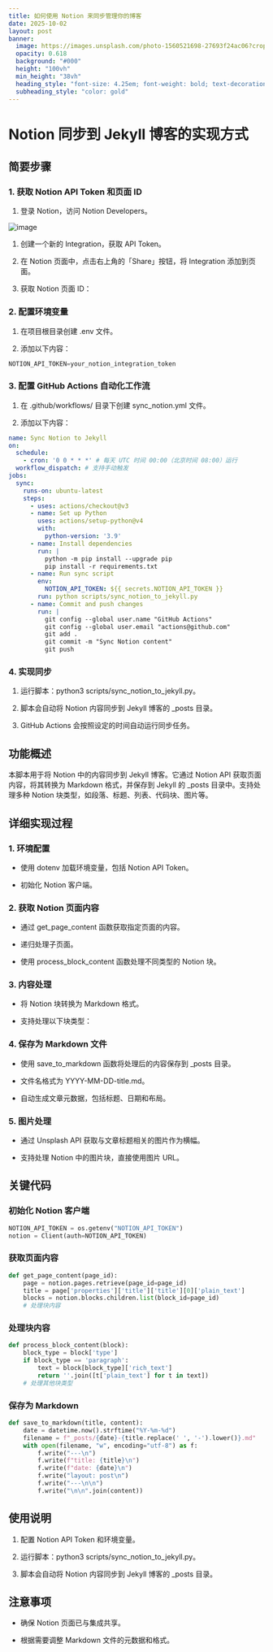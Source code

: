 ```yaml
---
title: 如何使用 Notion 来同步管理你的博客
date: 2025-10-02
layout: post
banner:
  image: https://images.unsplash.com/photo-1560521698-27693f24ac06?crop=entropy&cs=tinysrgb&fit=max&fm=jpg&ixid=M3w2OTIwMzJ8MHwxfHJhbmRvbXx8fHx8fHx8fDE3NTk0MDA0Mzl8&ixlib=rb-4.1.0&q=80&w=1080
  opacity: 0.618
  background: "#000"
  height: "100vh"
  min_height: "38vh"
  heading_style: "font-size: 4.25em; font-weight: bold; text-decoration: underline"
  subheading_style: "color: gold"
---
```


# Notion 同步到 Jekyll 博客的实现方式

## 简要步骤

### 1. 获取 Notion API Token 和页面 ID

1. 登录 Notion，访问 Notion Developers。

![image](https://prod-files-secure.s3.us-west-2.amazonaws.com/a7a0cc5a-89b9-4cda-8686-1fba0ca52f40/d19c1afe-dea5-4312-9333-786b0ba83054/image.png?X-Amz-Algorithm=AWS4-HMAC-SHA256&X-Amz-Content-Sha256=UNSIGNED-PAYLOAD&X-Amz-Credential=ASIAZI2LB466UVAG6RYV%2F20251002%2Fus-west-2%2Fs3%2Faws4_request&X-Amz-Date=20251002T102038Z&X-Amz-Expires=3600&X-Amz-Security-Token=IQoJb3JpZ2luX2VjEJH%2F%2F%2F%2F%2F%2F%2F%2F%2F%2FwEaCXVzLXdlc3QtMiJGMEQCIHW1%2Bnq0mFvNTKyFQoMYESshyKROQyTs9gs3WoEDuRBYAiB4QEXWis6Fv0g8QHaEF%2BNHrd3HBe%2FymZ06ruo1RdcAnir%2FAwgqEAAaDDYzNzQyMzE4MzgwNSIMBkjdFStkjeGkPsdnKtwDc9OK1gT1w6pVTaLfchrZM3Th84FPftv54Dm0U03ybyonspxbH7p%2FCTqE%2F93F35yUuWXcLlS1XKzOhcyij4OyhuuVTl7zv76mdHe8XKMoKH7%2FraNPsOzh%2FtwwK38R9n4JgTEcI0R091GajwaLVimVnwBTtV8yydNfC3PvE8fm6bEDLqpM7K24%2F2gAYFBRzNvRjIgrC3YSKxXX%2FNhAYujoEPkLgePGC191lMnGJkIGVs402XqbikvjfxeIb6jcVy2zP9nHCasNiL85DlEXAGFiZ892Q9LMrtblFv%2FCz9VJ0%2F3YpoUIVH7DpAu7qk9sG33NwGSoy53uPcBdeN%2BiiJJJOwXAKX5rKEwjF%2FT0aoXcPWHFgkkRtWwEEkMd%2BULUxekLcen96kw65ruNjgdqkMKo0T9SAv%2BzslMT4T0zVxqNXYP8URmlwsnJyiU8MexGKno58T8PNgAzwG3KOep6gMWw95RTGEspBQdkhIvF49xmnnTyZVt%2FTGQ7Z1kk9XDHxClzc09eiKMdhylaVJF0KRVrjpvOcA9miT4OylGqxQz2VYEHmq%2F2KSzc19YdOzHhccGY3nkMfH0fA4nxWxkeey4%2F7mrRWwZLJflndFxln54j2nMj%2FSp8CAc94cpzo%2BQwr4P5xgY6pgF739EtsZ%2FciSO0Td2yc8xleqCvVYenQxzj7Beg5cvDFR1d5NLUoayOWouw9YTSagXOcZCepkFfjq0R7Dv3SuKkmA1y1HdlViDIQ0wj2rExJ1e7YJcsgJqgMyEaA%2FU4iPqGBgiBp8%2FUlSZnMXV%2Brh6AqPjxJh7SOZREJ%2FhKEpaq00%2BPFvPfrXKx6p%2FuesTaAf%2BoYy57BkmXvD13VpE%2BN%2FnZ8VqeZrcy&X-Amz-Signature=bb43a4328ebb5a30040835f978ef940fdcdfb649e3a2a50f6458c3bd8b512507&X-Amz-SignedHeaders=host&x-amz-checksum-mode=ENABLED&x-id=GetObject)

1. 创建一个新的 Integration，获取 API Token。

1. 在 Notion 页面中，点击右上角的「Share」按钮，将 Integration 添加到页面。

1. 获取 Notion 页面 ID：


### 2. 配置环境变量

1. 在项目根目录创建 .env 文件。

1. 添加以下内容：

```javascript
NOTION_API_TOKEN=your_notion_integration_token
```

### 3. 配置 GitHub Actions 自动化工作流

1. 在 .github/workflows/ 目录下创建 sync_notion.yml 文件。

1. 添加以下内容：

```yaml
name: Sync Notion to Jekyll
on:
  schedule:
    - cron: '0 0 * * *' # 每天 UTC 时间 00:00（北京时间 08:00）运行
  workflow_dispatch: # 支持手动触发
jobs:
  sync:
    runs-on: ubuntu-latest
    steps:
      - uses: actions/checkout@v3
      - name: Set up Python
        uses: actions/setup-python@v4
        with:
          python-version: '3.9'
      - name: Install dependencies
        run: |
          python -m pip install --upgrade pip
          pip install -r requirements.txt
      - name: Run sync script
        env:
          NOTION_API_TOKEN: ${{ secrets.NOTION_API_TOKEN }}
        run: python scripts/sync_notion_to_jekyll.py
      - name: Commit and push changes
        run: |
          git config --global user.name "GitHub Actions"
          git config --global user.email "actions@github.com"
          git add .
          git commit -m "Sync Notion content"
          git push
```

### 4. 实现同步

1. 运行脚本：python3 scripts/sync_notion_to_jekyll.py。

1. 脚本会自动将 Notion 内容同步到 Jekyll 博客的 _posts 目录。

1. GitHub Actions 会按照设定的时间自动运行同步任务。

## 功能概述

本脚本用于将 Notion 中的内容同步到 Jekyll 博客。它通过 Notion API 获取页面内容，将其转换为 Markdown 格式，并保存到 Jekyll 的 _posts 目录中。支持处理多种 Notion 块类型，如段落、标题、列表、代码块、图片等。

## 详细实现过程

### 1. 环境配置

- 使用 dotenv 加载环境变量，包括 Notion API Token。

- 初始化 Notion 客户端。

### 2. 获取 Notion 页面内容

- 通过 get_page_content 函数获取指定页面的内容。

- 递归处理子页面。

- 使用 process_block_content 函数处理不同类型的 Notion 块。

### 3. 内容处理

- 将 Notion 块转换为 Markdown 格式。

- 支持处理以下块类型：


### 4. 保存为 Markdown 文件

- 使用 save_to_markdown 函数将处理后的内容保存到 _posts 目录。

- 文件名格式为 YYYY-MM-DD-title.md。

- 自动生成文章元数据，包括标题、日期和布局。

### 5. 图片处理

- 通过 Unsplash API 获取与文章标题相关的图片作为横幅。

- 支持处理 Notion 中的图片块，直接使用图片 URL。

## 关键代码

### 初始化 Notion 客户端

```python
NOTION_API_TOKEN = os.getenv("NOTION_API_TOKEN")
notion = Client(auth=NOTION_API_TOKEN)
```

### 获取页面内容

```python
def get_page_content(page_id):
    page = notion.pages.retrieve(page_id=page_id)
    title = page['properties']['title']['title'][0]['plain_text']
    blocks = notion.blocks.children.list(block_id=page_id)
    # 处理块内容
```

### 处理块内容

```python
def process_block_content(block):
    block_type = block['type']
    if block_type == 'paragraph':
        text = block[block_type]['rich_text']
        return ''.join([t['plain_text'] for t in text])
    # 处理其他块类型
```

### 保存为 Markdown

```python
def save_to_markdown(title, content):
    date = datetime.now().strftime("%Y-%m-%d")
    filename = f"_posts/{date}-{title.replace(' ', '-').lower()}.md"
    with open(filename, "w", encoding="utf-8") as f:
        f.write("---\n")
        f.write(f"title: {title}\n")
        f.write(f"date: {date}\n")
        f.write("layout: post\n")
        f.write("---\n\n")
        f.write("\n\n".join(content))
```

## 使用说明

1. 配置 Notion API Token 和环境变量。

1. 运行脚本：python3 scripts/sync_notion_to_jekyll.py。

1. 脚本会自动将 Notion 内容同步到 Jekyll 博客的 _posts 目录。

## 注意事项

- 确保 Notion 页面已与集成共享。

- 根据需要调整 Markdown 文件的元数据和格式。